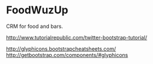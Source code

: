 FoodWuzUp
=========

CRM for food and bars.


http://www.tutorialrepublic.com/twitter-bootstrap-tutorial/

http://glyphicons.bootstrapcheatsheets.com/
http://getbootstrap.com/components/#glyphicons
